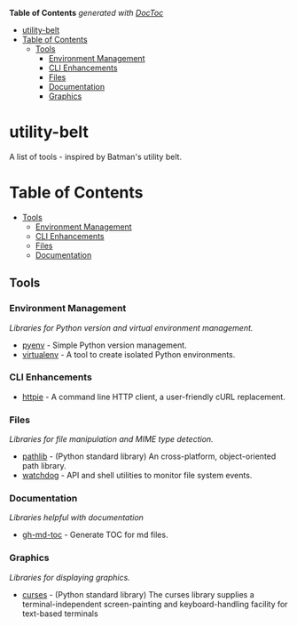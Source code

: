 <!-- START doctoc generated TOC please keep comment here to allow auto update -->
<!-- DON'T EDIT THIS SECTION, INSTEAD RE-RUN doctoc TO UPDATE -->
**Table of Contents**  *generated with [DocToc](https://github.com/thlorenz/doctoc)*

- [utility-belt](#utility-belt)
- [Table of Contents](#table-of-contents)
  - [Tools](#tools)
    - [Environment Management](#environment-management)
    - [CLI Enhancements](#cli-enhancements)
    - [Files](#files)
    - [Documentation](#documentation)
    - [Graphics](#graphics)

<!-- END doctoc generated TOC please keep comment here to allow auto update -->

# utility-belt

A list of tools - inspired by Batman's utility belt.

Table of Contents
=================

* [Tools](#tools)
    * [Environment Management](#environment-management)
    * [CLI Enhancements](#cli-enhancements)
    * [Files](#files)
    * [Documentation](#documentation)

## Tools

### Environment Management
*Libraries for Python version and virtual environment management.*

* [pyenv](https://github.com/pyenv/pyenv) - Simple Python version management.
* [virtualenv](https://github.com/pypa/virtualenv) - A tool to create isolated Python environments.

### CLI Enhancements
* [httpie](https://github.com/jakubroztocil/httpie) - A command line HTTP client, a user-friendly cURL replacement.

### Files
*Libraries for file manipulation and MIME type detection.*

* [pathlib](https://docs.python.org/3/library/pathlib.html) - (Python standard library) An cross-platform, object-oriented path library.
* [watchdog](https://github.com/gorakhargosh/watchdog) - API and shell utilities to monitor file system events.

### Documentation
*Libraries helpful with documentation*

* [gh-md-toc](https://github.com/ekalinin/github-markdown-toc) - Generate TOC for md files.

### Graphics
*Libraries for displaying graphics.*
* [curses](https://docs.python.org/3/howto/curses.html) - (Python standard library) The curses library supplies a terminal-independent screen-painting and keyboard-handling facility for text-based terminals
